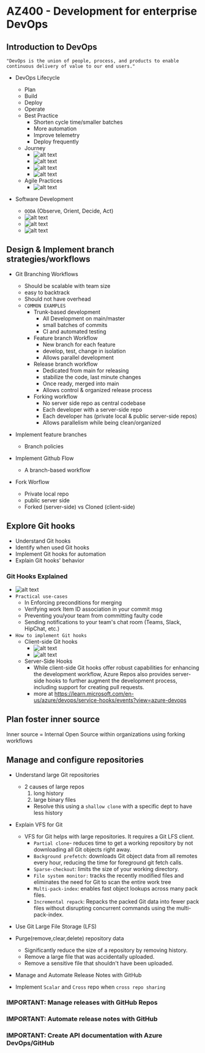 # AZ400 - Development for enterprise DevOps

## Introduction to DevOps

`"DevOps is the union of people, process, and products to enable continuous delivery of value to our end users."`

- DevOps Lifecycle
    - Plan
    - Build
    - Deploy
    - Operate
    - Best Practice
        - Shorten cycle time/smaller batches
        - More automation
        - Improve telemetry
        - Deploy frequently
    - Journey
        - ![alt text](image-3.png)
        - ![alt text](image-4.png)
        - ![alt text](image-5.png)
        - ![alt text](image-6.png)
    - Agile Practices
        - ![alt text](image-7.png)

- Software Development 
    - `OODA` (Observe, Orient, Decide, Act)
    - ![alt text](image.png)
    - ![alt text](image-1.png)
    - ![alt text](image-2.png)

## Design & Implement branch strategies/workflows

- Git Branching Workflows
    - Should be scalable with team size
    - easy to backtrack
    - Should not have overhead
    - `COMMON EXAMPLES`
        - Trunk-based development
            - All Development on main/master
            - small batches of commits
            - CI and automated testing
        - Feature branch Workflow
            - New branch for each feature
            - develop, test, change in isolation
            - Allows parallel development
        - Release branch workflow
            - Dedicated from main for releasing
            - stabilize the code, last minute changes
            - Once ready, merged into main
            - Allows control & organized release process
        - Forking workflow
            - No server side repo as central codebase
            - Each developer with a server-side repo
            - Each developer has (private local & public server-side repos)
            - Allows parallelism while being clean/organized

- Implement feature branches
    - Branch policies

- Implement Github Flow
    - A branch-based workflow
- Fork Worflow
    - Private local repo
    - public server side
    - Forked (server-side) vs Cloned (client-side)


## Explore Git hooks
- Understand Git hooks
- Identify when used Git hooks
- Implement Git hooks for automation
- Explain Git hooks' behavior

### Git Hooks Explained
- ![alt text](image-8.png)
- `Practical use-cases`
    - In Enforcing preconditions for merging
    - Verifying work Item ID association in your commit msg
    - Preventing you/your team from committing faulty code
    - Sending notifications to your team's chat room (Teams, Slack, HipChat, etc.)
- `How to implement Git hooks`
    - Client-side Git hooks
        - ![alt text](image-10.png)
        - ![alt text](image-11.png)
    - Server-Side Hooks
        - While client-side Git hooks offer robust capabilities for enhancing the development workflow, Azure Repos also provides server-side hooks to further augment the development process, including support for creating pull requests.
        - more at https://learn.microsoft.com/en-us/azure/devops/service-hooks/events?view=azure-devops


## Plan foster inner source 

Inner source  = Internal Open Source within organizations using forking workflows

## Manage and configure repositories

- Understand large Git repositories
    - 2 causes of large repos
        1. long history
        2. large binary files
        - Resolve this using a `shallow clone` with a specific dept to have less history

- Explain VFS for Git
    - VFS for Git helps with large repositories. It requires a Git LFS client.
        - `Partial clone`- reduces time to get a working repository by not downloading all Git objects right away.
        - `Background prefetch`: downloads Git object data from all remotes every hour, reducing the time for foreground git fetch calls.
        - `Sparse-checkout`: limits the size of your working directory.
        - `File system monitor:` tracks the recently modified files and eliminates the need for Git to scan the entire work tree
        - `Multi-pack-index`: enables fast object lookups across many pack files.
        - `Incremental repack`: Repacks the packed Git data into fewer pack files without disrupting concurrent commands using the multi-pack-index.

- Use Git Large File Storage (LFS)
- Purge(remove,clear,delete) repository data
    - Significantly reduce the size of a repository by removing history.
    - Remove a large file that was accidentally uploaded.
    - Remove a sensitive file that shouldn't have been uploaded.
- Manage and Automate Release Notes with GitHub
- Implement `Scalar` and `Cross` repo when `cross repo sharing`

### **IMPORTANT: Manage releases with GitHub Repos**
### **IMPORTANT: Automate release notes with GitHub**
### **IMPORTANT: Create API documentation with Azure DevOps/GitHub**